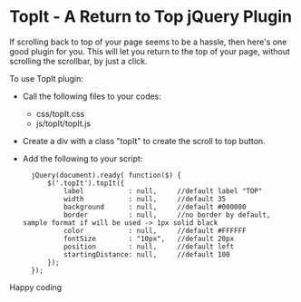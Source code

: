 TopIt - A Return to Top jQuery Plugin
=====
If scrolling back to top of your page seems to be a hassle, then here's one good plugin for you. This will let you return to the top of your page, without scrolling the scrollbar, by just a click.

To use TopIt plugin:

- Call the following files to your codes:

    - css/topIt.css
    - js/topIt/topIt.js

- Create a div with a class "topIt" to create the scroll to top button.

- Add the following to your script:

        jQuery(document).ready( function($) {
      		$('.topIt').topIt({
      			label			: null, 	//default label "TOP"
      			width			: null,		//default 35
      			background		: null,		//default #000000
      			border			: null,		//no border by default, sample format if will be used -> 1px solid black 
      			color			: null,		//default #FFFFFF
      			fontSize		: "10px",	//default 20px
      			position		: null,		//default left
      			startingDistance: null,		//default 100
      		});
      	});



Happy coding
